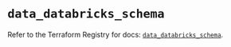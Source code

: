 # `data_databricks_schema`

Refer to the Terraform Registry for docs: [`data_databricks_schema`](https://registry.terraform.io/providers/databricks/databricks/1.54.0/docs/data-sources/schema).
